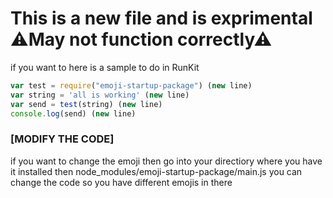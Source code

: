 # This is a new file and is exprimental **⚠May not function correctly⚠**

if you want to here is a sample to do in RunKit

```javascript
var test = require("emoji-startup-package") (new line)
var string = 'all is working' (new line)
var send = test(string) (new line)
console.log(send) (new line)
```

### [MODIFY THE CODE]
if you want to change the emoji then go into your directiory where you have it installed then node_modules/emoji-startup-package/main.js you can change the code so you have different emojis in there

